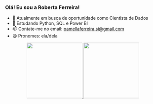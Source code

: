 ### Olá! Eu sou a Roberta Ferreira!

- 🔭 Atualmente em busca de oportunidade como Cientista de Dados
- 🌱 Estudando Python, SQL e Power BI
- 📫 Contate-me no email: pamellaferreira.si@gmail.com
- 😄 Pronomes: ela/dela

<div align="center">
  <a href="https://github.com/prfs91">
  <img height="180em" src="https://github-readme-stats.vercel.app/api?username=prfs91&show_icons=true&theme=dracula&include_all_commits=true&count_private=true"/>
  <img height="180em" src="https://github-readme-stats.vercel.app/api/top-langs/?username=prfs91&layout=compact&langs_count=7&theme=dracula"/>
</div>
